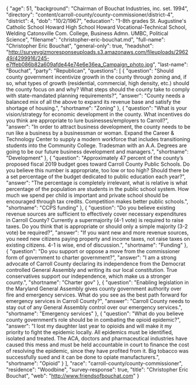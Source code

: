 {
  "age": 51,
  "background": "Chairman of Bouchat Industries, inc. set. 1994",
  "directory": "content/carroll-county/county-commissioner/district-4",
  "district": 4,
  "dob": "10/2/1967",
  "education": "1-8th grades St. Augustine's Catholic School Howard High School Howard Vocational-Technical School, Welding Catonsville Com. College, Business Admn. UMBC, Political Science",
  "filename": "christopher-eric-bouchat.md",
  "full-name": "Christopher Eric Bouchat",
  "general-only": true,
  "headshot": "http://surveygizmoresponseuploads.s3.amazonaws.com/fileuploads/296249/4299916/245-e7ffeb086b82a609afde44e74e6e36ea_Campaign_photo.jpg",
  "last-name": "Bouchat",
  "party": "Republican",
  "questions": [
    {
      "question": "Should county government incentivize growth in the county through zoning and, if so, what types of growth (residential, commercial, high density, etc.) should the county focus on and why? What steps should the county take to comply with state-mandated planning requirements?",
      "answer": "County needs a balanced mix of all the above to expand its revenue base and satisfy the shortage of housing.",
      "shortname": "Zoning"
    },
    {
      "question": "What is your vision/strategy for economic development in the county. What incentives do you think are appropriate to lure businesses/employers to Carroll?",
      "answer": "In order to attract business development, the county needs to be run like a business by a businessman or woman. Expand the Career & Technology Center to supply a modern workforce that includes transitioning students into the Community College.  Tradesman with an A.A. Degrees are going to be our future business development and managers.",
      "shortname": "Development"
    },
    {
      "question": "Approximately 47 percent of the county’s proposed fiscal 2019 budget goes toward Carroll County Public Schools. Do you believe this number is appropriate, too low or too high? Should there be a set percentage of the budget dedicated to public education each year?",
      "answer": "The percentage is completely irrelevant, what is relative is what percentage of the population are students in the public school system. How much we spend per child is important and private school should be encouraged through tax credits. Competition makes better public schools.",
      "shortname": "CCPS funding"
    },
    {
      "question": "Do you believe existing revenue sources are sufficient to effectively cover necessary expenditures in Carroll County? Currently a supermajority (4-1 vote) is required to raise taxes. Do you think that is appropriate or should only a simple majority (3-2 vote) be required?",
      "answer": "If you want new and more revenue sources, you need new citizens paying property and income taxes, not raise taxes on existing citizens.  4-1 is wise, end of discussion.",
      "shortname": "Funding"
    },
    {
      "question": "Do you support or oppose a move from the commissioner form of government to charter government?",
      "answer": "I am a strong advocate of Carroll County declaring its independence from the Democrat controlled General Assembly and writing its our local constitution.  True conservatives support our independence, which make us a stronger county.",
      "shortname": "Charter gov"
    },
    {
      "question": "Enabling legislation in the Maryland General Assembly gives county government authority over fire and emergency services. What do you see as the best path forward for emergency services in Carroll County?",
      "answer": "Carroll County needs to stay out of any General Assembly control over our emergency services.",
      "shortname": "Emergency services"
    },
    {
      "question": "What do you believe county government’s role should be in combating the opioid epidemic?",
      "answer": "I lost my daughter last year to opioids and will make it my priority to fight the epidemic locally. All epidemics must be identified, isolated and treated.  The ACA, doctors and pharmaceutical industries have caused this mess and must be held accountable in court to finance the cost of resolving the epidemic, since they have profited from it. Big tobacco was successfully sued and it can be done to opiate manufacturers.",
      "shortname": "Opioid"
    }
  ],
  "race": "carroll-county/county-commissioner",
  "residence": "Woodbine",
  "survey-response": true,
  "title": "Christopher Eric Bouchat",
  "web": "http://www.friendsofbouchat.com"
}
